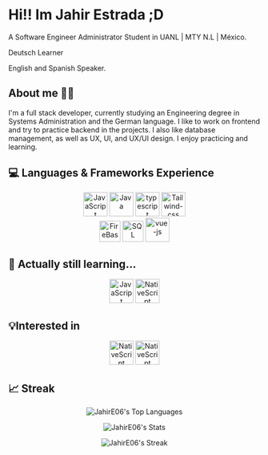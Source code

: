 
# Hi!! Im Jahir Estrada ;D
A Software Engineer Administrator Student in 
UANL | MTY N.L | México.

Deutsch Learner 

English and Spanish Speaker.



## About me 👨‍💻
I'm a full stack developer, currently studying an Engineering degree in Systems Administration and the German language. I like to work on frontend and try to practice backend in the projects. I also like database management, as well as UX, UI, and UX/UI design. I enjoy practicing and learning.
## 💻 Languages & Frameworks Experience

<div align=center>
   <img width="48" height="48" src="https://img.icons8.com/?size=100&id=PXTY4q2Sq2lG&format=png&color=000000" alt="JavaScript"/>
   <img width="48" height="48" src="https://img.icons8.com/?size=100&id=Pd2x9GWu9ovX&format=png&color=000000" alt="Java"/>
   <img width="48" height="48" src="https://img.icons8.com/ios-filled/384/498fe1/typescript.png" alt="typescript"/>
   <img width="48" height="48" src="https://img.icons8.com/?size=100&id=CIAZz2CYc6Kc&format=png&color=000000" alt="Tailwind-css"/>
   <br>
   <!-- <img width="48" height="48" src="https://img.icons8.com/?size=100&id=1BC75jFEBED6&format=png&color=000000" alt=".net"/> -->
   <img width="42" height="42" src="https://img.icons8.com/?size=100&id=62452&format=png&color=000000" alt="FireBase"/>
  <img width="42" height="42" src="https://img.icons8.com/?size=100&id=J6KcaRLsTgpZ&format=png&color=000000" alt="SQL"/>
   <img width="48" height="48" src="https://img.icons8.com/?size=100&id=BUnExfsRs3CW&format=png&color=000000" alt="vue-js"/>
</div>

## 📖 Actually still learning...
<div align=center>
   <img width="48" height="48" src="https://img.icons8.com/?size=100&id=PXTY4q2Sq2lG&format=png&color=000000" alt="JavaScript"/>
   <img width="48" height="48" src="https://img.icons8.com/?size=100&id=3kayGKj30Ujn&format=png&color=000000" alt="NativeScript"/>
 
   <br>

</div>

## 💡Interested in
<div align = center>
   <img width="48" height="48" src="https://img.icons8.com/?size=100&id=asWSSTBrDlTW&format=png&color=000000" alt="NativeScript"/>
   <img width="48" height="48" src="https://img.icons8.com/?size=100&id=33039&format=png&color=000000" alt="NativeScript"/>


</div>

## 📈 Streak

<div align=center>
   
![JahirE06's Top Languages](https://github-readme-stats.vercel.app/api/top-langs/?username=JahirE06&theme=react&show_icons=true&hide_border=false&layout=compact)

![JahirE06's Stats](https://github-readme-stats.vercel.app/api?username=JahirE06&theme=react&show_icons=true&hide_border=false&count_private=true)

![JahirE06's Streak](https://github-readme-streak-stats.herokuapp.com/?user=JahirE06&theme=react&hide_border=false)

</div>



